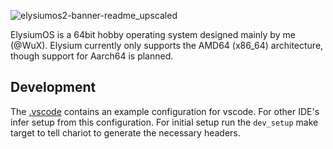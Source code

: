 ![elysiumos2-banner-readme_upscaled](https://github.com/ImWuX/ElysiumOS/assets/33443074/22e1f395-ddb2-46cc-91b4-8c6b5f28281f)

ElysiumOS is a 64bit hobby operating system designed mainly by me (@WuX). Elysium currently only supports the AMD64 (x86_64) architecture, though support for Aarch64 is planned.

## Development
The [.vscode](./.vscode/c_cpp_properties.json) contains an example configuration for vscode. For other IDE's infer setup from this configuration. For initial setup run the `dev_setup` make target to tell chariot to generate the necessary headers.